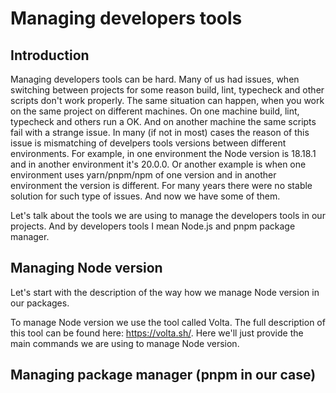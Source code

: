 # Managing developers tools

## Introduction

Managing developers tools can be hard. Many of us had issues, when switching between projects for some reason build, lint, typecheck and other scripts don't work properly. The same situation can happen, when you work on the same project on different machines. On one machine build, lint, typecheck and others run a OK. And on another machine the same scripts fail with a strange issue. In many (if not in most) cases the reason of this issue is mismatching of develpers tools versions between different environments. For example, in one environment the Node version is 18.18.1 and in another environment it's 20.0.0. Or another example is when one environment uses yarn/pnpm/npm of one version and in another environment the version is different. For many years there were no stable solution for such type of issues. And now we have some of them.

Let's talk about the tools we are using to manage the developers tools in our projects. And by developers tools I mean Node.js and pnpm package manager.

## Managing Node version

Let's start with the description of the way how we manage Node version in our packages.

To manage Node version we use the tool called Volta. The full description of this tool can be found here: https://volta.sh/. Here we'll just provide the main commands we are using to manage Node version.





## Managing package manager (pnpm in our case)
